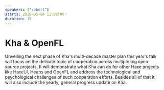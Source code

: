 ```yaml
---
speakers: ["robert"]
starts: 2018-05-04 11:00:00
duration: 15
---
```


# Kha & OpenFL

Unveiling the next phase of Kha's multi-decade master plan this year's talk will focus on the delicate topic of cooperation across multiple big open source projects. It will demonstrate what Kha can do for other Haxe projects like HaxeUI, Heaps and OpenFL and address the technological and psychological challenges of such cooperation efforts. Besides all of that it will also include the yearly, general progress update on Kha.